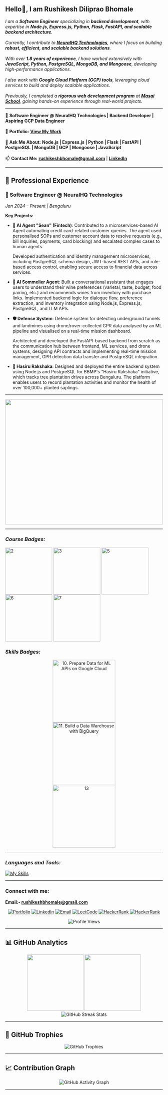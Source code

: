 **<h2> Hello👋, I am Rushikesh Diliprao Bhomale</h2>**   
         
<p class="empty"><em>   
  I am a <b>Software Engineer</b> specializing in <b>backend development</b>, with expertise in  
  <b>Node.js, Express.js, Python, Flask, FastAPI, and scalable backend architecture</b>.  
  <br><br>
  Currently, I contribute to  
  <a href="https://www.neuralhq.ai/" target="_blank"><b>NeuralHQ Technologies</b></a>,  
  where I focus on building <b>robust, efficient, and scalable backend solutions</b>.  
  <br><br>
  With over <b>1.8 years of experience</b>, I have worked extensively with  
  <b>JavaScript, Python, PostgreSQL, MongoDB, and Mongoose</b>,  
  developing high-performance applications.  
  <br><br>
  I also work with <b>Google Cloud Platform (GCP) tools</b>,  
  leveraging cloud services to build and deploy scalable applications.  
  <br><br>
  Previously, I completed a <b>rigorous web development program</b> at  
  <a href="https://masaischool.com/" target="_blank"><b>Masai School</b></a>,  
  gaining hands-on experience through real-world projects.  
</em></p>

<hr>

<p>
  🔹 <b>Software Engineer @ NeuralHQ Technologies | Backend Developer | Aspiring GCP Data Engineer</b>  
  <br><br>
  🔗 <b>Portfolio:</b>  
  <a href="https://rbhomale17.github.io/" target="_blank"><b>View My Work</b></a>  
  <br><br>
  💬 <b>Ask Me About:</b>  
  <b>Node.js | Express.js | Python | Flask | FastAPI | PostgreSQL | MongoDB | GCP | Mongoose | JavaScript </b>  
  <br><br>
  📫 <b>Contact Me:</b>  
  <a href="mailto:rushikeshbhomale@gmail.com"><b>rushikeshbhomale@gmail.com</b></a> |  
  <a href="https://www.linkedin.com/in/rushikesh-bhomale-aa29a3158/" target="_blank"><b>LinkedIn</b></a>  
</p>


---

## 💼 Professional Experience

### 🔹 Software Engineer @ NeuralHQ Technologies
*Jan 2024 – Present | Bengaluru*

**Key Projects:**
- **🤖 AI Agent "Sean" (Fintech)**: Contributed to a microservices-based AI Agent automating credit card-related customer queries. The agent used personalised SOPs and customer account data to resolve requests (e.g., bill inquiries, payments, card blocking) and escalated complex cases to human agents.

  Developed authentication and identity management microservices, including PostgreSQL schema design, JWT-based REST APIs, and role-based access control, enabling secure access to financial data across services.
- **🍷 AI Sommelier Agent**: Built a conversational assistant that engages users to understand their wine preferences (varietal, taste, budget, food pairing, etc.) and recommends wines from inventory with purchase links. Implemented backend logic for dialogue flow, preference extraction, and inventory integration using Node.js, Express.js, PostgreSQL, and LLM APIs.
- **🛡️ Defense System**: Defence system for detecting underground tunnels and landmines using drone/rover-collected GPR data analysed by an ML pipeline and visualised on a real-time mission dashboard. 

  Architected and developed the FastAPI-based backend from scratch as the communication hub between frontend, ML services, and drone systems, designing API contracts and implementing real-time mission management, GPR detection data transfer and PostgreSQL integration.
- **🌳 Hasiru Rakshaka**: Designed and deployed the entire backend system using Node.js and PostgreSQL for BBMP's "Hasiru Rakshaka" initiative, which tracks tree plantation drives across Bengaluru. The platform enables users to record plantation activities and monitor the health of over 100,000+ planted saplings.

---

<img align="center" width="100%" height="400px" src="https://github.com/rbhomale17/rbhomale17/assets/121092445/5809b6eb-0447-4f8b-a4e8-4fb8149528ef">

---

**<i><h3 align="left">Course Badges:</h3></i>**
 <div>
      <img align="center" width="150px" height="150px" style="object-fit: contain;" src="https://cdn.qwiklabs.com/KxVM0SHGIb%2BwtML8Qh2Mlkk1uhzIoUNmxQyAUcGz5fk%3D" alt="2">
      <img align="center" width="150px" height="150px" style="object-fit: contain;" src="https://cdn.qwiklabs.com/WRkyESR3PqqNWtl%2BzErShTvUBf332GvmNhwnIiWNd6g%3D" alt="3">
<!--       <img align="center" width="150px" height="150px" style="object-fit: contain;" src="" alt="4"> -->
      <img align="center" width="150px" height="150px" style="object-fit: contain;" src="https://cdn.qwiklabs.com/gP0%2BO8fUp0b6T0JRuscTLpeSaE1uBo9lHtxV0VVk4GU%3D" alt="5">
      <img align="center" width="150px" height="150px" style="object-fit: contain;" src="https://cdn.qwiklabs.com/sw0jegrgpxW7u2QJcbTXg7rnnY58bR2NfTLhLuUEmTA%3D" alt="6">
      <img align="center" width="150px" height="150px" style="object-fit: contain;" src="https://cdn.qwiklabs.com/G6fAOZvKvkwKWNMDHKJYxBqu7x1Jp0AaCNfGLKn8vR0%3D" alt="7">
<!--       <img align="center" width="150px" height="150px" style="object-fit: contain;" src="" alt="8">
      <img align="center" width="150px" height="150px" style="object-fit: contain;" src="" alt="9"> -->
</div>



**<i><h3 align="left">Skills Badges:</h3></i>**
 <div>
      <center>
           <img src="https://images.credly.com/size/680x680/images/68756311-9319-4eeb-a2b7-76defc8dd8a2/image.png" alt="10. Prepare Data for ML APIs on Google Cloud" width="200" height="200">
      </center>
      <center>
           <img src="https://images.credly.com/size/680x680/images/8ab21779-042f-4616-a6ab-fd0d62648b24/image.png" alt="11. Build a Data Warehouse with BigQuery" width="200" height="200">
      </center>
    <!-- <center>
           <img src="https://images.credly.com/size/680x680/images/68756311-9319-4eeb-a2b7-76defc8dd8a2/image.png" alt="12" width="200" height="200">
      </center> -->
      <center>
           <img src="https://images.credly.com/size/680x680/images/c4acff27-5baa-452f-a6b2-ab875da12dfd/image.png" alt="13" width="200" height="200">
      </center>
</div>

---

**<i><h3 align="left">Languages and Tools:</h3></i>**

  <div align="left">

   [![My Skills](https://skillicons.dev/icons?i=html,css,js,nodejs,express,mongodb,github,netlify,vscode,mysql,postman,ts,redis,aws,react,replit,regex,sequelize,git)](#)

  </div>

--- 
**<h3 align="left">Connect with me:</h3>**

**Email:- rushikeshbhomale@gmail.com**

<div align="center">
  
[![Portfolio](https://img.shields.io/badge/Portfolio-FF5722?style=for-the-badge&logo=todoist&logoColor=white)](https://rbhomale17.github.io/)
[![LinkedIn](https://img.shields.io/badge/LinkedIn-0077B5?style=for-the-badge&logo=linkedin&logoColor=white)](https://www.linkedin.com/in/rushikesh-bhomale-aa29a3158/)
[![Email](https://img.shields.io/badge/Email-D14836?style=for-the-badge&logo=gmail&logoColor=white)](mailto:rushikeshbhomale@gmail.com)
[![LeetCode](https://img.shields.io/badge/LeetCode-FFA116?style=for-the-badge&logo=leetcode&logoColor=white)](https://leetcode.com/rbhomale17)
[![HackerRank](https://img.shields.io/badge/HackerRank-2EC866?style=for-the-badge&logo=hackerrank&logoColor=white)](https://www.hackerrank.com/profile/rushikeshbhomale)
[![HackerRank](https://img.shields.io/badge/HackerRank-2EC866?style=for-the-badge&logo=hackerrank&logoColor=white)](https://www.hackerrank.com/profile/rushikeshbhomale)
<div align="center">
  <img src="https://komarev.com/ghpvc/?username=rbhomale17&color=blueviolet&style=for-the-badge&label=Profile+Views" alt="Profile Views"/>
</div>
</div>

---

## 📊 GitHub Analytics

<div align="center">
  <img height="180em" src="https://github-readme-stats.vercel.app/api?username=rbhomale17&show_icons=true&include_all_commits=true&count_private=true"/>
  <img height="180em" src="https://github-readme-stats.vercel.app/api/top-langs/?username=rbhomale17&layout=compact&langs_count=8"/>
</div>

<div align="center">
  <img src="https://streak-stats.demolab.com/?user=rbhomale17" alt="GitHub Streak Stats"/>
</div>

---

## 🏅 GitHub Trophies

<div align="center">
  <img src="https://github-profile-trophy.vercel.app/?username=rbhomale17&no-frame=true&margin-w=15&margin-h=15" alt="GitHub Trophies"/>
</div>

---

## 📈 Contribution Graph

<div align="center">
  <img src="https://github-profile-summary-cards.vercel.app/api/cards/profile-details?username=rbhomale17" alt="GitHub Activity Graph"/>
</div>

---
